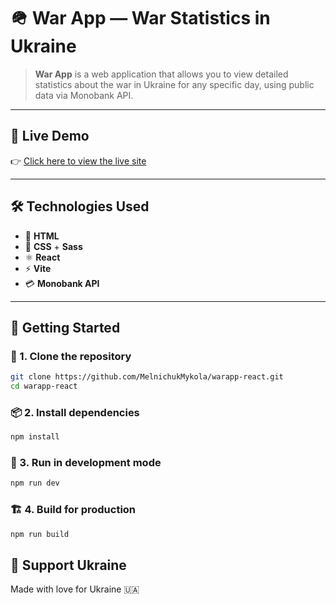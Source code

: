 # 🪖 War App — War Statistics in Ukraine

> **War App** is a web application that allows you to view detailed statistics about the war in Ukraine for any specific day, using public data via Monobank API.

---

## 🔗 Live Demo

👉 [Click here to view the live site](https://melnichukmykola.github.io/warapp-react/)

---

## 🛠️ Technologies Used

- 🧱 **HTML**
- 🎨 **CSS** + **Sass**
- ⚛️ **React**
- ⚡ **Vite**
- 💳 **Monobank API**

---

## 🚀 Getting Started

### 🔁 1. Clone the repository

```bash
git clone https://github.com/MelnichukMykola/warapp-react.git
cd warapp-react
```

### 📦 2. Install dependencies

```bash
npm install
```

### 🧪 3. Run in development mode

```bash
npm run dev
```

### 🏗️ 4. Build for production

```bash
npm run build
```

## 💙 Support Ukraine

Made with love for Ukraine 🇺🇦
